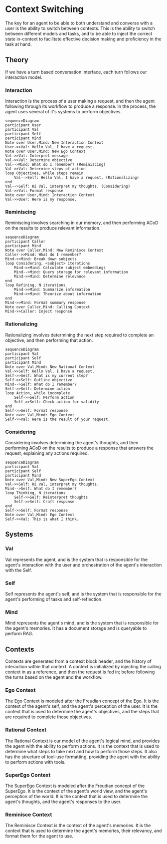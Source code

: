 # Context Switching

The key for an agent to be able to both understand and converse with a user is the ability to switch between contexts.  This is the ability to switch between different models and tasks, and to be able to inject the correct state in-context to facilitate effective decision making and proficiency in the task at hand.

## Theory

If we have a turn based conversation interface, each turn follows our interaction model.

### Interaction

Interaction is the process of a user making a request, and then the agent following through its workflow to produce a response.  In the process, the agent uses several of it's systems to perform objectives.

```mermaid
sequenceDiagram
participant User
participant Val
participant Self
participant Mind
Note over User,Mind: New Interaction Context
User->>Val: Hello Val, I have a request.
Note over User,Mind: New Ego Context
Val->>Val: Interpret message
Val->>Val: Determine objective
Val-->Mind: What do I remember? (Reminiscing)
Val->>Val: Determine steps of action
loop Objectives, while steps remain
    Val-->Self: Hello Val, I have a request. (Rationalizing)
end
Val-->Self: Hi Val, interpret my thoughts. (Considering)
Val->>Val: Format response
Note over User,Mind: Interaction Context
Val->>User: Here is my response.
```

### Reminiscing

Reminiscing involves searching in our memory, and then performing ACoD on the results to produce relevant information.

```mermaid
sequenceDiagram
participant Caller
participant Mind
Note over Caller,Mind: New Reminisce Context
Caller->>Mind: What do I remember?
Mind->>Mind: Break down subjects
loop Considering, <subject> iterations
    Mind->>Mind: Calculate subject embeddings
    Mind-->Mind: Query storage for relevant information
    Mind->>Mind: Determine relevance
end
loop Refining, N iterations
    Mind->>Mind: Summarize information
    Mind->>Mind: Theorize about information
end
Mind->>Mind: Format summary response
Note over Caller,Mind: Calling Context
Mind->>Caller: Inject response
```

### Rationalizing

Rationalizing involves determining the next step required to complete an objective, and then performing that action.

```mermaid
sequenceDiagram
participant Val
participant Self
participant Mind
Note over Val,Mind: New Rational Context
Val->>Self: Hello Val, I have a request.
Self->>Self: What is my current step?
Self->>Self: Outline objective
Mind-->Self: What do I remember?
Self->>Self: Determine action
loop Action, while incomplete
    Self->>Self: Perform action
    Self->>Self: Check action for validity
end
Self->>Self: Format response
Note over Val,Mind: Ego Context
Self->>Val: Here is the result of your request.
```

### Considering

Considering involves determining the agent's thoughts, and then performing ACoD on the results to produce a response that answers the request, explaining any actions required.

```mermaid
sequenceDiagram
participant Val
participant Self
participant Mind
Note over Val,Mind: New SuperEgo Context
Val->>Self: Hi Val, interpret my thoughts.
Mind-->Self: What do I remember?
loop Thinking, N iterations
    Self->>Self: Reinterpret thoughts
    Self->>Self: Craft response
end
Self->>Self: Format response
Note over Val,Mind: Ego Context
Self->>Val: This is what I think.
```

## Systems

### Val

Val represents the agent, and is the system that is responsible for the agent's interaction with the user and orchestration of the agent's interaction with the Self.

### Self

Self represents the agent's self, and is the system that is responsible for the agent's performing of tasks and self-reflection.

### Mind

Mind represents the agent's mind, and is the system that is responsible for the agent's memories.  It has a document storage and is queryable to perform RAG.

## Contexts

Contexts are generated from a context block header, and the history of interaction within that context.  A context is initialized by injecting the calling context in as a reference, and then the request is fed in; before following the turns based on the agent and the workflow.

### Ego Context

The Ego Context is modeled after the Freudian concept of the Ego.  It is the context of the agent's self, and the agent's perception of the user.  It is the context that is used to determine the agent's objectives, and the steps that are required to complete those objectives.

### Rational Context

The Rational Context is our model of the agent's logical mind, and provides the agent with the ability to perform actions.  It is the context that is used to determine what steps to take next and how to perform those steps.  It also has the structure of tool-use formatting, providing the agent with the ability to perform actions with tools.

### SuperEgo Context

The SuperEgo Context is modeled after the Freudian concept of the SuperEgo.  It is the context of the agent's world view, and the agent's perception of the world.  It is the context that is used to determine the agent's thoughts, and the agent's responses to the user.

### Reminisce Context

The Reminisce Context is the context of the agent's memories.  It is the context that is used to determine the agent's memories, their relevancy, and format them for the agent to use.

